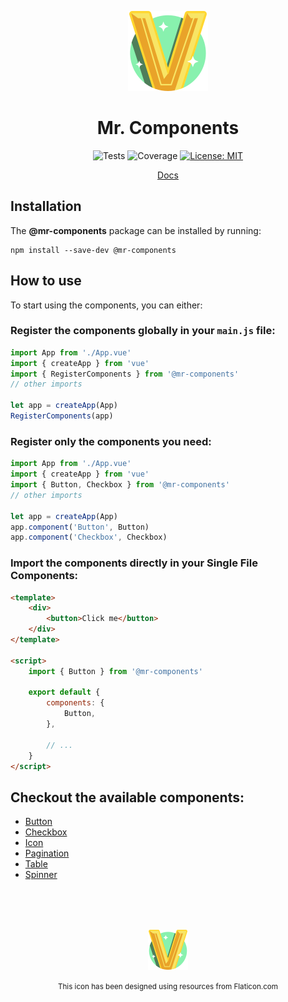 <div align="center">

![Mr. Components Icon](./docs/.vuepress/public/images/logo%402x.png)

# Mr. Components

![Tests](https://github.com/carlosdevpereira/mr-components/actions/workflows/on-push-master.yml/badge.svg)
![Coverage](https://img.shields.io/codecov/c/github/carlosdevpereira/mr-components?label=Coverage&token=UD340F6YOJ)
[![License: MIT](https://img.shields.io/badge/License-MIT-brightgreen)](https://opensource.org/licenses/MIT)

<a href="https://mr-components.carlosdevpereira.com" target="_blank">Docs</a>

</div>

## Installation

The **@mr-components** package can be installed by running:

```bash:no-line-numbers
npm install --save-dev @mr-components
```

## How to use

To start using the components, you can either:

### Register the components globally in your `main.js` file:

```js
import App from './App.vue'
import { createApp } from 'vue'
import { RegisterComponents } from '@mr-components'
// other imports

let app = createApp(App)
RegisterComponents(app)
```

### Register only the components you need:

```js
import App from './App.vue'
import { createApp } from 'vue'
import { Button, Checkbox } from '@mr-components'
// other imports

let app = createApp(App)
app.component('Button', Button)
app.component('Checkbox', Checkbox)
```

### Import the components directly in your Single File Components:

```html
<template>
    <div>
        <button>Click me</button>
    </div>
</template>

<script>
    import { Button } from '@mr-components'

    export default {
        components: {
            Button,
        },

        // ...
    }
</script>
```

## Checkout the available components:

-   [Button](https://mr-components.carlosdevpereira.com/components/button.html#basic-button)
-   [Checkbox](https://mr-components.carlosdevpereira.com/components/checkbox.html)
-   [Icon](https://mr-components.carlosdevpereira.com/components/icon.html)
-   [Pagination](https://mr-components.carlosdevpereira.com/components/pagination.html)
-   [Table](https://mr-components.carlosdevpereira.com/components/table.html#column-definition)
-   [Spinner](https://mr-components.carlosdevpereira.com/components/spinner.html)

<div align="center" style="margin-top: 5rem;">
    
![Mr. Components Icon](./docs/.vuepress/public/images/logo@1x.png)

<small>This icon has been designed using resources from Flaticon.com</small>

</div>
